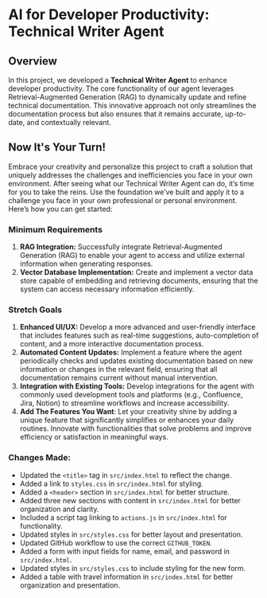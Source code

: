 # AI for Developer Productivity: Technical Writer Agent

## Overview
In this project, we developed a **Technical Writer Agent** to enhance developer productivity. The core functionality of our agent leverages Retrieval-Augmented Generation (RAG) to dynamically update and refine technical documentation. This innovative approach not only streamlines the documentation process but also ensures that it remains accurate, up-to-date, and contextually relevant.

## Now It's Your Turn!
Embrace your creativity and personalize this project to craft a solution that uniquely addresses the challenges and inefficiencies you face in your own environment. After seeing what our Technical Writer Agent can do, it’s time for you to take the reins. Use the foundation we’ve built and apply it to a challenge you face in your own professional or personal environment. Here’s how you can get started:

### Minimum Requirements
1. **RAG Integration:** Successfully integrate Retrieval-Augmented Generation (RAG) to enable your agent to access and utilize external information when generating responses.
2. **Vector Database Implementation:** Create and implement a vector data store capable of embedding and retrieving documents, ensuring that the system can access necessary information efficiently.

### Stretch Goals
1. **Enhanced UI/UX:** Develop a more advanced and user-friendly interface that includes features such as real-time suggestions, auto-completion of content, and a more interactive documentation process.
2. **Automated Content Updates:** Implement a feature where the agent periodically checks and updates existing documentation based on new information or changes in the relevant field, ensuring that all documentation remains current without manual intervention.
3. **Integration with Existing Tools:** Develop integrations for the agent with commonly used development tools and platforms (e.g., Confluence, Jira, Notion) to streamline workflows and increase accessibility.
4. **Add The Features You Want**: Let your creativity shine by adding a unique feature that significantly simplifies or enhances your daily routines. Innovate with functionalities that solve problems and improve efficiency or satisfaction in meaningful ways.

### Changes Made:
- Updated the `<title>` tag in `src/index.html` to reflect the change.
- Added a link to `styles.css` in `src/index.html` for styling.
- Added a `<header>` section in `src/index.html` for better structure.
- Added three new sections with content in `src/index.html` for better organization and clarity.
- Included a script tag linking to `actions.js` in `src/index.html` for functionality.
- Updated styles in `src/styles.css` for better layout and presentation.
- Updated GitHub workflow to use the correct `GITHUB_TOKEN`.
- Added a form with input fields for name, email, and password in `src/index.html`.
- Updated styles in `src/styles.css` to include styling for the new form.
- Added a table with travel information in `src/index.html` for better organization and presentation.